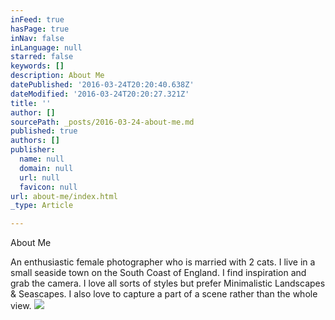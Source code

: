 ```yaml
---
inFeed: true
hasPage: true
inNav: false
inLanguage: null
starred: false
keywords: []
description: About Me
datePublished: '2016-03-24T20:20:40.638Z'
dateModified: '2016-03-24T20:20:27.321Z'
title: ''
author: []
sourcePath: _posts/2016-03-24-about-me.md
published: true
authors: []
publisher:
  name: null
  domain: null
  url: null
  favicon: null
url: about-me/index.html
_type: Article

---
```

About Me

An enthusiastic female photographer who is married with 2 cats. I live in a small seaside town on the South Coast of England. I find inspiration and grab the camera. I love all sorts of styles but prefer Minimalistic Landscapes & Seascapes. I also love to capture a part of a scene rather than the whole view.
![](https://the-grid-user-content.s3-us-west-2.amazonaws.com/3101c712-57f2-4baf-bb0e-d704a7344c64.jpg)
